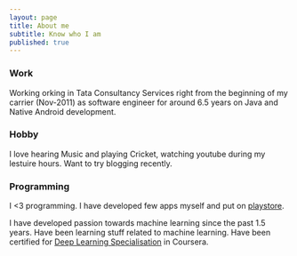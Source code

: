 ```yaml
---
layout: page
title: About me
subtitle: Know who I am
published: true
---
```


### Work

Working orking in Tata Consultancy Services right from the beginning of my carrier (Nov-2011) as software engineer for around 6.5 years on Java and Native Android development.

### Hobby

I love hearing Music and playing Cricket, watching youtube during my lestuire hours. Want to try blogging recently.

### Programming

I <3 programming. I have developed few apps myself and put on [playstore](https://play.google.com/store/apps/collection/cluster?clp=igM3ChkKEzc1MTk4MjU5MDI4MDY3MjA1NTkQCBgDEhgKEmluLm5yc2gudGFtaWxyZWJ1cxABGAMYAQ%3D%3D:S:ANO1ljLvtac). 

I have developed passion towards machine learning since the past 1.5 years. Have been learning stuff related to machine learning. Have been certified for [Deep Learning Specialisation](https://www.coursera.org/account/accomplishments/specialization/certificate/NZTTSED2DZGA) in Coursera.